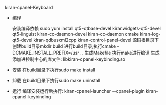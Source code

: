 kiran-cpanel-Keyboard

 - 编译

    安装编译依赖 sudo yum install qt5-qtbase-devel kiranwidgets-qt5-devel qt5-linguist kiran-cc-daemon-devel kiran-cc-daemon cmake kiran-log-qt5-devel kiran-qdbusxml2cpp kiran-control-panel-devel
	源码根目录下创建build目录mkdir build 
	进行build目录,执行cmake -DCMAKE_INSTALL_PREFIX=/usr .. 生成Makefile 
	执行make进行编译
	生成添加进控制中心的库文件: libkiran-cpanel-keybinding.so

  - 安装 在build目录下执行sudo make install

  - 卸载 在build目录下执行sudo make uninstall

  - 运行 编译安装运行后执行: kiran-cpanel-launcher --cpanel-plugin kiran-cpanel-keybinding


